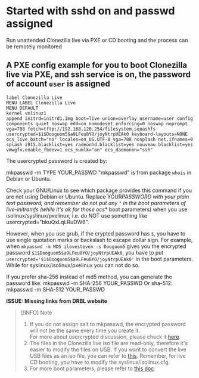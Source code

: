 # Started with sshd on and passwd assigned

Run unattended Clonezilla live via PXE or CD booting and the process can be remotely monitored

## A PXE config example for you to boot Clonezilla live via PXE, and ssh service is on, the password of account `user` is assigned

```text
label Clonezilla Live
MENU LABEL Clonezilla Live
MENU DEFAULT
kernel vmlinuz1
append initrd=initrd1.img boot=live union=overlay username=user config components quiet noswap edd=on nomodeset enforcing=0 noswap noprompt vga=788 fetch=tftp://192.168.120.254/filesystem.squashfs usercrypted=$1$Dooguom5$a9LFeu8YO/joyNtrpUEAk0 keyboard-layouts=NONE ocs_live_batch="no" locales=en_US.UTF-8 vga=788 nosplash net.ifnames=0 splash i915.blacklist=yes radeonhd.blacklist=yes nouveau.blacklist=yes vmwgfx.enable_fbdev=1 ocs_numlk="on" ocs_daemonon="ssh"
```

The usercrypted password is created by:

mkpasswd -m TYPE YOUR_PASSWD "mkpasswd" is from package `whois` in Debian or Ubuntu.

Check your GNU/Linux to see which package provides this command if you are not using Debian or Ubuntu. Replace YOUR*PASSWORD with your plain text password, and remember do not put any `"` in the boot parameters of live-initramfs (while it's ok for those ocs*\* boot parameters) when you use isolinux/syslinux/pxelinux, i.e. do NOT use something like usercrypted="bkuQxLqLRuDW6".

However, when you use grub, if the crypted password has `$`, you have to use single quotation marks or backslash to escape dollar sign. For example, when `mkpasswd -m MD5 ilovesteven -s Dooguom5` gives you the encrypted password `$1$Dooguom5$a9LFeu8YO/joyNtrpUEAk0`, you have to put `usercrypted='$1$Dooguom5$a9LFeu8YO/joyNtrpUEAk0'` in the boot parameters. While for syslinux/isolinux/pxelinux you can not do so.

If you prefer sha-256 instead of md5 method, you can generate the password like:
mkpasswd -m SHA-256 YOUR_PASSWD Or sha-512:
mkpasswd -m SHA-512 YOUR_PASSWD

**ISSUE: Missing links from DRBL website**

> [!INFO] Note<!-- eslint-disable-line markdown/no-missing-label-refs -- GitHub alerts -->
>
> 1. If you do not assign salt to mkpasswd, the encrypted password will not be the same every time you create it.<br>
>    For more about usercrypted discussion, please check it [here](https://lists.debian.org/debian-live/2008/10/msg00020.html).
> 2. The files in the Clonezilla live iso file are read-only, therefore it's easier to modify the files on USB. If you want to convert the live USB files as an iso file, you can refer to [this](http://drbl.org/faq/fine-print.php?path=./2_System/87_create_clonezilla_iso_from_zip.faq#87_create_clonezilla_iso_from_zip.faq). Remember, for live CD booting, you have to modify the syslinux/isolinux.cfg.
> 3. For more boot parameters, please refer to [this doc](./misc.md#the-boot-parameters-for-clonezilla-live).
